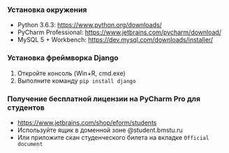 ### Установка окружения
* Python 3.6.3: https://www.python.org/downloads/
* PyCharm Professional: https://www.jetbrains.com/pycharm/download/
* MySQL 5 + Workbench: https://dev.mysql.com/downloads/installer/

### Установка фреймворка Django
1. Откройте консоль (Win+R, cmd.exe)
2. Выполните команду `pip install django`

### Получение бесплатной лицензии на PyCharm Pro для студентов
 * https://www.jetbrains.com/shop/eform/students
 * Используйте ящик в доменной зоне @student.bmstu.ru
 * Или приложите скан студенческого билета на вкладке `Official document`
